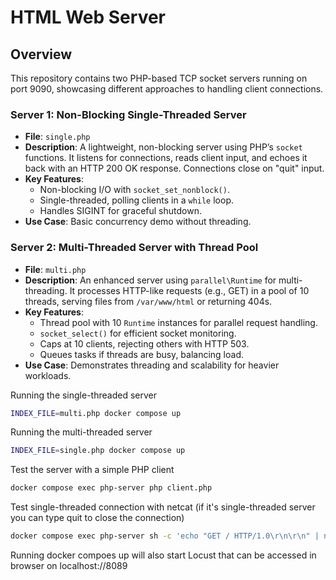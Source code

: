 # HTML Web Server

## Overview

This repository contains two PHP-based TCP socket servers running on port 9090, showcasing different approaches to handling client connections.

### Server 1: Non-Blocking Single-Threaded Server
- **File**: `single.php`
- **Description**: A lightweight, non-blocking server using PHP’s `socket` functions. It listens for connections, reads client input, and echoes it back with an HTTP 200 OK response. Connections close on "quit" input.  
- **Key Features**:  
  - Non-blocking I/O with `socket_set_nonblock()`.  
  - Single-threaded, polling clients in a `while` loop.  
  - Handles SIGINT for graceful shutdown.  
- **Use Case**: Basic concurrency demo without threading.  

### Server 2: Multi-Threaded Server with Thread Pool
- **File**: `multi.php` 
- **Description**: An enhanced server using `parallel\Runtime` for multi-threading. It processes HTTP-like requests (e.g., GET) in a pool of 10 threads, serving files from `/var/www/html` or returning 404s.  
- **Key Features**:  
  - Thread pool with 10 `Runtime` instances for parallel request handling.  
  - `socket_select()` for efficient socket monitoring.  
  - Caps at 10 clients, rejecting others with HTTP 503.  
  - Queues tasks if threads are busy, balancing load.  
- **Use Case**: Demonstrates threading and scalability for heavier workloads.

Running the single-threaded server
```bash
INDEX_FILE=multi.php docker compose up 
```
Running the multi-threaded server
```bash
INDEX_FILE=single.php docker compose up
```
Test the server with a simple PHP client
```bash
docker compose exec php-server php client.php
```
Test single-threaded connection with netcat (if it's single-threaded server you can type quit to close the connection)
```bash
docker compose exec php-server sh -c 'echo "GET / HTTP/1.0\r\n\r\n" | netcat localhost 9090'
```
Running docker compoes up will also start Locust that can be accessed in browser on localhost://8089

